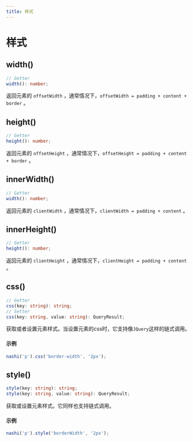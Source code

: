 ```yaml
---
title: 样式
---
```


# 样式

## width()

```ts
// Getter
width(): number;
```

返回元素的 `offsetWidth` ，通常情况下，`offsetWidth = padding + content + border` 。

## height()

```ts
// Getter
height(): number;
```

返回元素的 `offsetHeight` ，通常情况下，`offsetHeight = padding + content + border` 。

## innerWidth()

```ts
// Getter
width(): number;
```

返回元素的 `clientWidth` ，通常情况下，`clientWidth = padding + content` 。

## innerHeight()

```ts
// Getter
height(): number;
```

返回元素的 `clientHeight` ，通常情况下，`clientHeight = padding + content` 。

## css()

```ts
// Getter
css(key: string): string;
// Setter
css(key: string, value: string): QueryResult;
```

获取或者设置元素样式。当设置元素的css时，它支持像`JQuery`这样的链式调用。

#### 示例

```ts
nashi('p').css('border-width', '2px');
```

## style()

```ts
style(key: string): string;
style(key: string, value: string): QueryResult;
```

获取或设置元素样式。它同样也支持链式调用。

#### 示例

```ts
nashi('p').style('borderWidth', '2px');
```

